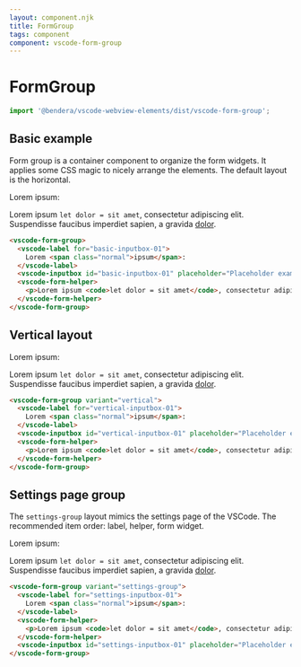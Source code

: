```yaml
---
layout: component.njk
title: FormGroup
tags: component
component: vscode-form-group
---
```


# FormGroup

```typescript
import '@bendera/vscode-webview-elements/dist/vscode-form-group';
```

## Basic example

Form group is a container component to organize the form widgets. It applies 
some CSS magic to nicely arrange the elements. The default layout is the horizontal.

<component-preview>
  <vscode-form-group>
    <vscode-label for="basic-inputbox-01">
      Lorem <span class="normal">ipsum</span>:
    </vscode-label>
    <vscode-inputbox id="basic-inputbox-01" placeholder="Placeholder example"></vscode-inputbox>
    <vscode-form-helper>
      <p>Lorem ipsum <code>let dolor = sit amet</code>, consectetur adipiscing elit. <span class="error">Suspendisse</span> faucibus imperdiet sapien, a gravida <a href="#">dolor</a>.</p>
    </vscode-form-helper>
  </vscode-form-group>
</component-preview>

```html
<vscode-form-group>
  <vscode-label for="basic-inputbox-01">
    Lorem <span class="normal">ipsum</span>:
  </vscode-label>
  <vscode-inputbox id="basic-inputbox-01" placeholder="Placeholder example"></vscode-inputbox>
  <vscode-form-helper>
    <p>Lorem ipsum <code>let dolor = sit amet</code>, consectetur adipiscing elit. <span class="error">Suspendisse</span> faucibus imperdiet sapien, a gravida <a href="#">dolor</a>.</p>
  </vscode-form-helper>
</vscode-form-group>
```

## Vertical layout

<component-preview>
  <vscode-form-group variant="vertical">
    <vscode-label for="vertical-inputbox-01">
      Lorem <span class="normal">ipsum</span>:
    </vscode-label>
    <vscode-inputbox id="vertical-inputbox-01" placeholder="Placeholder example"></vscode-inputbox>
    <vscode-form-helper>
      <p>Lorem ipsum <code>let dolor = sit amet</code>, consectetur adipiscing elit. <span class="error">Suspendisse</span> faucibus imperdiet sapien, a gravida <a href="#">dolor</a>.</p>
    </vscode-form-helper>
  </vscode-form-group>
</component-preview>

```html
<vscode-form-group variant="vertical">
  <vscode-label for="vertical-inputbox-01">
    Lorem <span class="normal">ipsum</span>:
  </vscode-label>
  <vscode-inputbox id="vertical-inputbox-01" placeholder="Placeholder example"></vscode-inputbox>
  <vscode-form-helper>
    <p>Lorem ipsum <code>let dolor = sit amet</code>, consectetur adipiscing elit. <span class="error">Suspendisse</span> faucibus imperdiet sapien, a gravida <a href="#">dolor</a>.</p>
  </vscode-form-helper>
</vscode-form-group>
```

## Settings page group

The `settings-group` layout mimics the settings page of the VSCode. The
recommended item order: label, helper, form widget.

<component-preview>
  <vscode-form-group variant="settings-group">
    <vscode-label for="settings-inputbox-01">
      Lorem <span class="normal">ipsum</span>:
    </vscode-label>
    <vscode-form-helper>
      <p>Lorem ipsum <code>let dolor = sit amet</code>, consectetur adipiscing elit. <span class="error">Suspendisse</span> faucibus imperdiet sapien, a gravida <a href="#">dolor</a>.</p>
    </vscode-form-helper>
    <vscode-inputbox id="settings-inputbox-01" placeholder="Placeholder example"></vscode-inputbox>
  </vscode-form-group>
</component-preview>

```html
<vscode-form-group variant="settings-group">
  <vscode-label for="settings-inputbox-01">
    Lorem <span class="normal">ipsum</span>:
  </vscode-label>
  <vscode-form-helper>
    <p>Lorem ipsum <code>let dolor = sit amet</code>, consectetur adipiscing elit. <span class="error">Suspendisse</span> faucibus imperdiet sapien, a gravida <a href="#">dolor</a>.</p>
  </vscode-form-helper>
  <vscode-inputbox id="settings-inputbox-01" placeholder="Placeholder example"></vscode-inputbox>
</vscode-form-group>
```